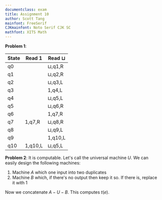 ```yaml
---
documentclass: exam
title: Assignment 10
author: Scott Tang
mainfont: FreeSerif
CJKmainfont: Noto Serif CJK SC
mathfont: XITS Math
---
```



**Problem 1**:

| State | Read 1  | Read $\sqcup$ |
| ----- | ------- | ------------- |
| q0    |         | $\sqcup$,q1,R |
| q1    |         | $\sqcup$,q2,R |
| q2    |         | $\sqcup$,q3,L |
| q3    |         | 1,q4,L        |
| q4    |         | $\sqcup$,q5,L |
| q5    |         | $\sqcup$,q6,R |
| q6    |         | 1,q7,R        |
| q7    | 1,q7,R  | $\sqcup$,q8,R |
| q8    |         | $\sqcup$,q9,L |
| q9    |         | 1,q10,L       |
| q10   | 1,q10,L | $\sqcup$,q5,L |

**Problem 2**: It is computable. Let's call the universal machine $U$. We can easily design the following machines:

1. Machine $A$ which one input into two duplicates
0. Machine $B$ which, if there's no output then keep it so. If there is, replace it with 1

Now we concatenate $A-U-B$. This computes $t(e)$.